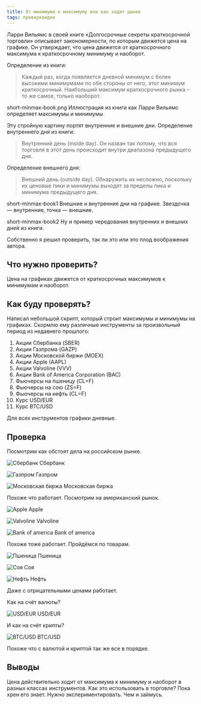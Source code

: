 ```yaml
---
title: От минимума к максимуму или как ходит рынок
tags: проверкаидеи
---
```


Ларри Вильямс в своей книге «Долгосрочные секреты краткосрочной торговли» описывает закономерности, по которым движется цена на графике. Он утверждает, что цена движется от краткосрочного максимума к краткосрочному минимуму и наоборот. 

Определение из книги:

> Каждый раз, когда появляется дневной минимум с более высокими минимумами по обе стороны от него, этот минимум краткосрочный. Наибольший максимум краткосрочного рынка – то же самое, только наоборот.

short-minmax-book.png
Иллюстрация из книги как Ларри Вильямс определяет максимумы и минимумы

Эту стройную картину портят внутренние и внешние дни. Определение внутреннего дня из книги:

> Внутренний день (inside day). Он назван так потому, что вся торговля в этот день происходит внутри диапазона предыдущего дня.

Определение внешнего дня:

> Внешний день (outside day). Обнаружить их несложно, поскольку их ценовые пики и минимумы выходят за пределы пика и минимума предыдущего дня.

short-minmax-book1
Внешние и внутренние дни на графике. Звездочка — внутренние, точка — внешние.

short-minmax-book2
Ну и пример чередования внутренних и внешних дней из книги.

Собственно я решил проверить, так ли это или это плод воображения автора.

## Что нужно проверить?
Цена на графиках движется от краткосрочных максимумов к минимумам и наоборот.

## Как буду проверять?
Написал небольшой скрипт, который строит максимумы и минимумы на графиках. Скормлю ему различные инструменты за произвольный период из недавнего прошлого:

1. Акции Сбербанка (SBER)
2. Акции Газпрома (GAZP)
3. Акции Московской биржи (MOEX)
4. Акции Apple (AAPL)
5. Акции Valvoline (VVV)
6. Акции Bank of America Corporation (BAC)
7. Фьючерсы на пшеницу (CL=F)
8. Фьючерсы на сою (ZS=F)
9. Фьючерсы на нефть (CL=F)
10. Курс USD/EUR
11. Курс BTC/USD

Для всех инструментов графики дневные.

## Проверка

Посмотрим как обстоят дела на российском рынке.

![Сбербанк](/assets/images/2020/10/sber-short-minmax.png)
Сбербанк

![Газпром](/assets/images/2020/10/gazp-short-minmax.png)
Газпром

![Московская биржа](/assets/images/2020/10/moex-short-minmax.png)
Московская биржа

Похоже что работает. Посмотрим на американский рынок.

![Apple](/assets/images/2020/10/aapl-short-minmax.png)
Apple

![Valvoline](/assets/images/2020/10/vvv-short-minmax.png)
Valvoline

![Bank of america](/assets/images/2020/10/bac-short-minmax.png)
Bank of america

Похоже тоже работает. Пройдёмся по товарам.

![Пшеница](/assets/images/2020/10/wheat-short-minmax.png)
Пшеница

![Соя](/assets/images/2020/10/soy-short-minmax.png)
Соя

![Нефть](/assets/images/2020/10/oil-short-minmax.png)
Нефть

Даже с отрицательными ценами работает.

Как на счёт валюты?

![USD/EUR](/assets/images/2020/10/usdeur-short-minmax.png)
USD/EUR

И как на счёт крипты?

![BTC/USD](/assets/images/2020/10/btcusd-short-minmax.png)
BTC/USD

Похоже что с валютой и криптой так же все в порядке.

## Выводы

Цена действительно ходит от максимума к минимуму и наоборот в разных классах инструментов. Как это использовать в торговле? Пока хрен его знает. Нужно экспериментировать. Чем и займусь.